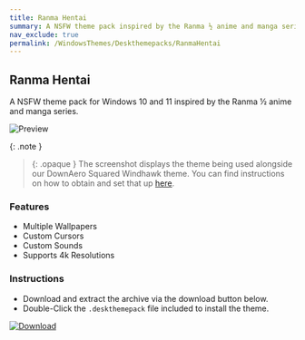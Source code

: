 ```yaml
---
title: Ranma Hentai
summary: A NSFW theme pack inspired by the Ranma ½ anime and manga series
nav_exclude: true
permalink: /WindowsThemes/Deskthemepacks/RanmaHentai
---
```


## Ranma Hentai

A NSFW theme pack for Windows 10 and 11 inspired by the Ranma ½ anime and manga series.

![Preview](https://gitlab.com/the-back-room/deskthemepacks/nsfw/ranma-hentai/-/raw/main/Extras/Preview.bmp)

{: .note }
> {: .opaque }
> The screenshot displays the theme being used alongside our DownAero Squared Windhawk theme. You can find instructions on how to obtain and set that up [here](https://the-back-room.info/WindowsThemes/WindhawkThemes/DownAeroSquared).

### Features

- Multiple Wallpapers
- Custom Cursors
- Custom Sounds
- Supports 4k Resolutions

### Instructions

- Download and extract the archive via the download button below.
- Double-Click the `.deskthemepack` file included to install the theme.

[![Download](https://img.shields.io/badge/Download-black?style=for-the-badge&logo=gitlab&logoColor=white&logoSize=auto&labelColor=red&color=black&cacheSeconds=3600)](https://gitlab.com/the-back-room/deskthemepacks/nsfw/ranma-hentai/-/archive/main/ranma-hentai-main.zip)